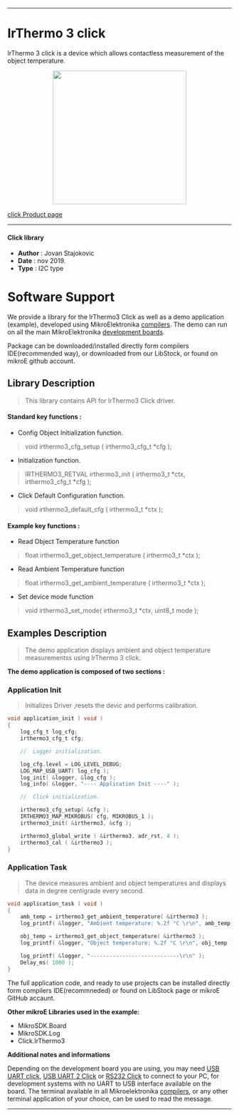 
 

---
# IrThermo 3 click

IrThermo 3 click is a device which allows contactless measurement of the object temperature.

<p align="center">
  <img src="https://download.mikroe.com/images/click_for_ide/irthermo3_click.png" height=300px>
</p>

[click Product page](<https://www.mikroe.com/ir-thermo-3-click>)

---


#### Click library 

- **Author**        : Jovan Stajokovic
- **Date**          : nov 2019.
- **Type**          : I2C type


# Software Support

We provide a library for the IrThermo3 Click 
as well as a demo application (example), developed using MikroElektronika 
[compilers](https://shop.mikroe.com/compilers). 
The demo can run on all the main MikroElektronika [development boards](https://shop.mikroe.com/development-boards).

Package can be downloaded/installed directly form compilers IDE(recommended way), or downloaded from our LibStock, or found on mikroE github account. 

## Library Description

> This library contains API for IrThermo3 Click driver.

#### Standard key functions :

- Config Object Initialization function.
> void irthermo3_cfg_setup ( irthermo3_cfg_t *cfg ); 
 
- Initialization function.
> IRTHERMO3_RETVAL irthermo3_init ( irthermo3_t *ctx, irthermo3_cfg_t *cfg );

- Click Default Configuration function.
> void irthermo3_default_cfg ( irthermo3_t *ctx );


#### Example key functions :

- Read Object Temperature function
> float irthermo3_get_object_temperature ( irthermo3_t *ctx );

- Read Ambient Temperature function
> float irthermo3_get_ambient_temperature ( irthermo3_t *ctx );

- Set device mode function
> void irthermo3_set_mode( irthermo3_t *ctx, uint8_t mode );

## Examples Description

> The demo application displays ambient and object temperature measurementss
> using IrThermo 3 click.

**The demo application is composed of two sections :**

### Application Init 

> Initializes Driver ,resets the devic and performs calibration.

```c
void application_init ( void )
{
    log_cfg_t log_cfg;
    irthermo3_cfg_t cfg;

    //  Logger initialization.

    log_cfg.level = LOG_LEVEL_DEBUG;
    LOG_MAP_USB_UART( log_cfg );
    log_init( &logger, &log_cfg );
    log_info( &logger, "---- Application Init ----" );

    //  Click initialization.

    irthermo3_cfg_setup( &cfg );
    IRTHERMO3_MAP_MIKROBUS( cfg, MIKROBUS_1 );
    irthermo3_init( &irthermo3, &cfg );

    irthermo3_global_write ( &irthermo3, adr_rst, 4 );
    irthermo3_cal ( &irthermo3 );
}
```

### Application Task

> The device measures ambient and object temperatures and displays data in
> degree centigrade every second.

```c
void application_task ( void )
{
    amb_temp = irthermo3_get_ambient_temperature( &irthermo3 );
    log_printf( &logger, "Ambient temperature: %.2f °C \r\n", amb_temp );

    obj_temp = irthermo3_get_object_temperature( &irthermo3 );
    log_printf( &logger, "Object temperature: %.2f °C \r\n", obj_temp );

    log_printf( &logger, "----------------------------\r\n" );
    Delay_ms( 1000 );
}
```

The full application code, and ready to use projects can be  installed directly form compilers IDE(recommneded) or found on LibStock page or mikroE GitHub accaunt.

**Other mikroE Libraries used in the example:** 

- MikroSDK.Board
- MikroSDK.Log
- Click.IrThermo3

**Additional notes and informations**

Depending on the development board you are using, you may need 
[USB UART click](https://shop.mikroe.com/usb-uart-click), 
[USB UART 2 Click](https://shop.mikroe.com/usb-uart-2-click) or 
[RS232 Click](https://shop.mikroe.com/rs232-click) to connect to your PC, for 
development systems with no UART to USB interface available on the board. The 
terminal available in all Mikroelektronika 
[compilers](https://shop.mikroe.com/compilers), or any other terminal application 
of your choice, can be used to read the message.



---
